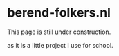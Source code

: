 # berend-folkers.nl

This page is still under construction. 

as it is a little project I use for school.
